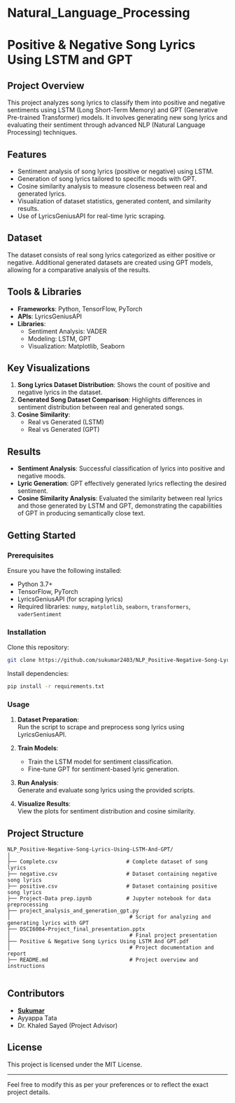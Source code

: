 # Natural_Language_Processing



# Positive & Negative Song Lyrics Using LSTM and GPT  

## Project Overview  
This project analyzes song lyrics to classify them into positive and negative sentiments using LSTM (Long Short-Term Memory) and GPT (Generative Pre-trained Transformer) models. It involves generating new song lyrics and evaluating their sentiment through advanced NLP (Natural Language Processing) techniques.  

## Features  
- Sentiment analysis of song lyrics (positive or negative) using LSTM.  
- Generation of song lyrics tailored to specific moods with GPT.  
- Cosine similarity analysis to measure closeness between real and generated lyrics.  
- Visualization of dataset statistics, generated content, and similarity results.  
- Use of LyricsGeniusAPI for real-time lyric scraping.  

## Dataset  
The dataset consists of real song lyrics categorized as either positive or negative. Additional generated datasets are created using GPT models, allowing for a comparative analysis of the results.  

## Tools & Libraries  
- **Frameworks**: Python, TensorFlow, PyTorch  
- **APIs**: LyricsGeniusAPI  
- **Libraries**:  
  - Sentiment Analysis: VADER  
  - Modeling: LSTM, GPT  
  - Visualization: Matplotlib, Seaborn  

## Key Visualizations  
1. **Song Lyrics Dataset Distribution**: Shows the count of positive and negative lyrics in the dataset.  
2. **Generated Song Dataset Comparison**: Highlights differences in sentiment distribution between real and generated songs.  
3. **Cosine Similarity**:  
   - Real vs Generated (LSTM)  
   - Real vs Generated (GPT)  

## Results  
- **Sentiment Analysis**: Successful classification of lyrics into positive and negative moods.  
- **Lyric Generation**: GPT effectively generated lyrics reflecting the desired sentiment.  
- **Cosine Similarity Analysis**: Evaluated the similarity between real lyrics and those generated by LSTM and GPT, demonstrating the capabilities of GPT in producing semantically close text.  

## Getting Started  
### Prerequisites  
Ensure you have the following installed:  
- Python 3.7+  
- TensorFlow, PyTorch  
- LyricsGeniusAPI (for scraping lyrics)  
- Required libraries: `numpy`, `matplotlib`, `seaborn`, `transformers`, `vaderSentiment`  

### Installation  
Clone this repository:  
```bash  
git clone https://github.com/sukumar2403/NLP_Positive-Negative-Song-Lyrics-Using-LSTM-And-GPT.git  
```  
Install dependencies:  
```bash  
pip install -r requirements.txt  
```  

### Usage  
1. **Dataset Preparation**:  
   Run the script to scrape and preprocess song lyrics using LyricsGeniusAPI.  

2. **Train Models**:  
   - Train the LSTM model for sentiment classification.  
   - Fine-tune GPT for sentiment-based lyric generation.  

3. **Run Analysis**:  
   Generate and evaluate song lyrics using the provided scripts.  

4. **Visualize Results**:  
   View the plots for sentiment distribution and cosine similarity.  

## Project Structure  
```
NLP_Positive-Negative-Song-Lyrics-Using-LSTM-And-GPT/  
│  
├── Complete.csv                      # Complete dataset of song lyrics  
├── negative.csv                      # Dataset containing negative song lyrics  
├── positive.csv                      # Dataset containing positive song lyrics  
├── Project-Data prep.ipynb           # Jupyter notebook for data preprocessing  
├── project_analysis_and_generation_gpt.py  
│                                      # Script for analyzing and generating lyrics with GPT  
├── DSCI6004-Project_final_presentation.pptx  
│                                      # Final project presentation  
├── Positive & Negative Song Lyrics Using LSTM And GPT.pdf  
│                                      # Project documentation and report  
├── README.md                          # Project overview and instructions  
  
```  

## Contributors  
- **[Sukumar](https://github.com/sukumar2403)**  
- Ayyappa Tata  
- Dr. Khaled Sayed (Project Advisor)  

## License  
This project is licensed under the MIT License.  

---  

Feel free to modify this as per your preferences or to reflect the exact project details.
